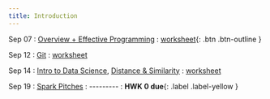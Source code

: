 ```yaml
---
title: Introduction
---
```


Sep 07 
: [Overview + Effective Programming](#) 
  : [worksheet](https://raw.githubusercontent.com/gallettilance/CS506-Fall2022/master/worksheets/worksheet_00.ipynb){: .btn .btn-outline }

Sep 12 
: [Git](#) 
  : [worksheet](#)

Sep 14 
: [Intro to Data Science](#), [Distance & Similarity](#) 
  : [worksheet](#)

Sep 19 
: [Spark Pitches](#) 
  : ---------
    : **HWK 0 due**{: .label .label-yellow }
